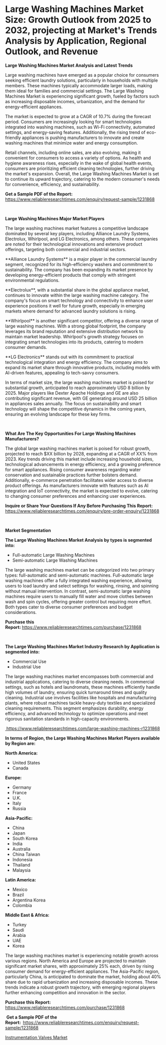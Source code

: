 <p><h1>Large Washing Machines Market Size: Growth Outlook from 2025 to 2032, projecting at Market's Trends Analysis by Application, Regional Outlook, and Revenue</h1></p><p><strong>Large Washing Machines Market Analysis and Latest Trends</strong></p>
<p><p>Large washing machines have emerged as a popular choice for consumers seeking efficient laundry solutions, particularly in households with multiple members. These machines typically accommodate larger loads, making them ideal for families and commercial settings. The Large Washing Machines Market is experiencing significant growth, fueled by factors such as increasing disposable incomes, urbanization, and the demand for energy-efficient appliances.</p><p>The market is expected to grow at a CAGR of 10.7% during the forecast period. Consumers are increasingly looking for smart technologies integrated into washing machines, such as Wi-Fi connectivity, automated settings, and energy-saving features. Additionally, the rising trend of eco-friendly appliances is pushing manufacturers to innovate and create washing machines that minimize water and energy consumption.</p><p>Retail channels, including online sales, are also evolving, making it convenient for consumers to access a variety of options. As health and hygiene awareness rises, especially in the wake of global health events, consumers are prioritizing efficient cleaning technologies, further driving the market's expansion. Overall, the Large Washing Machines Market is set to continue its upward trajectory, catering to the modern consumer's needs for convenience, efficiency, and sustainability.</p></p>
<p><strong>Get a Sample PDF of the Report:&nbsp;</strong> <a href="https://www.reliableresearchtimes.com/enquiry/request-sample/1231868?utm_campaign=2456&utm_medium=2&utm_source=Github&utm_content=ia&utm_term=21022025&utm_id=large-washing-machines">https://www.reliableresearchtimes.com/enquiry/request-sample/1231868</a></p>
<p>&nbsp;</p>
<p><strong>Large Washing Machines Major Market Players</strong></p>
<p><p>The large washing machines market features a competitive landscape dominated by several key players, including Alliance Laundry Systems, Electrolux, Whirlpool, and LG Electronics, among others. These companies are noted for their technological innovations and extensive product offerings, targeting both commercial and industrial sectors.</p><p>**Alliance Laundry Systems** is a major player in the commercial laundry segment, recognized for its high-efficiency washers and commitment to sustainability. The company has been expanding its market presence by developing energy-efficient products that comply with stringent environmental regulations. </p><p>**Electrolux**, with a substantial share in the global appliance market, continues to innovate within the large washing machine category. The company's focus on smart technology and connectivity to enhance user experience positions it well for future growth, especially in emerging markets where demand for advanced laundry solutions is rising.</p><p>**Whirlpool** is another significant competitor, offering a diverse range of large washing machines. With a strong global footprint, the company leverages its brand reputation and extensive distribution network to maintain market leadership. Whirlpool's growth strategy focuses on integrating smart technologies into its products, catering to modern consumer demands.</p><p>**LG Electronics** stands out with its commitment to practical technological integration and energy efficiency. The company aims to expand its market share through innovative products, including models with AI-driven features, appealing to tech-savvy consumers.</p><p>In terms of market size, the large washing machines market is poised for substantial growth, anticipated to reach approximately USD 8 billion by 2025. Major players like Dexter Apache Holdings and GE are also contributing significant revenue, with GE generating around USD 25 billion in appliances sales annually. The focus on sustainability and smart technology will shape the competitive dynamics in the coming years, ensuring an evolving landscape for these key firms.</p></p>
<p>&nbsp;</p>
<p><strong>What Are The Key Opportunities For Large Washing Machines Manufacturers?</strong></p>
<p><p>The global large washing machines market is poised for robust growth, projected to reach $XX billion by 2028, expanding at a CAGR of XX% from 2023. Key trends driving this market include increasing household sizes, technological advancements in energy efficiency, and a growing preference for smart appliances. Rising consumer awareness regarding water conservation and sustainable practices further bolsters demand. Additionally, e-commerce penetration facilitates wider access to diverse product offerings. As manufacturers innovate with features such as AI integration and IoT connectivity, the market is expected to evolve, catering to changing consumer preferences and enhancing user experiences.</p></p>
<p><strong>Inquire or Share Your Questions If Any Before Purchasing This Report:</strong> <a href="https://www.reliableresearchtimes.com/enquiry/pre-order-enquiry/1231868?utm_campaign=2456&utm_medium=2&utm_source=Github&utm_content=ia&utm_term=21022025&utm_id=large-washing-machines">https://www.reliableresearchtimes.com/enquiry/pre-order-enquiry/1231868</a></p>
<p>&nbsp;</p>
<p><strong>Market Segmentation</strong></p>
<p><strong>The Large Washing Machines Market Analysis by types is segmented into:</strong></p>
<p><ul><li>Full-automatic Large Washing Machines</li><li>Semi-automatic Large Washing Machines</li></ul></p>
<p><p>The large washing machines market can be categorized into two primary types: full-automatic and semi-automatic machines. Full-automatic large washing machines offer a fully integrated washing experience, allowing users to load laundry and select settings for washing, rinsing, and spinning without manual intervention. In contrast, semi-automatic large washing machines require users to manually fill water and move clothes between wash and spin cycles, offering greater control but requiring more effort. Both types cater to diverse consumer preferences and budget considerations.</p></p>
<p><strong>Purchase this Report:&nbsp;</strong><a href="https://www.reliableresearchtimes.com/purchase/1231868?utm_campaign=2456&utm_medium=2&utm_source=Github&utm_content=ia&utm_term=21022025&utm_id=large-washing-machines">https://www.reliableresearchtimes.com/purchase/1231868</a></p>
<p>&nbsp;</p>
<p><strong>The Large Washing Machines Market Industry Research by Application is segmented into:</strong></p>
<p><ul><li>Commercial Use</li><li>Industrial Use</li></ul></p>
<p><p>The large washing machines market encompasses both commercial and industrial applications, catering to diverse cleaning needs. In commercial settings, such as hotels and laundromats, these machines efficiently handle high volumes of laundry, ensuring quick turnaround times and quality cleaning. Industrial use involves facilities like hospitals and manufacturing plants, where robust machines tackle heavy-duty textiles and specialized cleaning requirements. This segment emphasizes durability, energy efficiency, and advanced technology to optimize operations and meet rigorous sanitation standards in high-capacity environments.</p></p>
<p><a href="https://www.reliableresearchtimes.com/large-washing-machines-r1231868?utm_campaign=2456&utm_medium=2&utm_source=Github&utm_content=ia&utm_term=21022025&utm_id=large-washing-machines">&nbsp;https://www.reliableresearchtimes.com/large-washing-machines-r1231868</a></p>
<p><strong>In terms of Region, the Large Washing Machines Market Players available by Region are:</strong></p>
<p>
    <p> <strong> North America: </strong>
        <ul>
            <li>United States</li>
            <li>Canada</li>
        </ul>
        </p> 
    <p> <strong> Europe: </strong>
        <ul>
            <li>Germany</li>
            <li>France</li>
            <li>U.K.</li>
            <li>Italy</li>
            <li>Russia</li>
        </ul>
        </p> 
    <p> <strong> Asia-Pacific: </strong>
        <ul>
            <li>China</li>
            <li>Japan</li>
            <li>South Korea</li>
            <li>India</li>
            <li>Australia</li>
            <li>China Taiwan</li>
            <li>Indonesia</li>
            <li>Thailand</li>
            <li>Malaysia</li>
        </ul>
        </p> 
    <p> <strong> Latin America: </strong>
        <ul>
            <li>Mexico</li>
            <li>Brazil</li>
            <li>Argentina Korea</li>
            <li>Colombia</li>
        </ul>
        </p> 
    <p> <strong> Middle East & Africa: </strong>
        <ul>
            <li>Turkey</li>
            <li>Saudi</li>
            <li>Arabia</li>
            <li>UAE</li>
            <li>Korea</li>
        </ul>
    </p>
    </p>
<p><p>The large washing machines market is experiencing notable growth across various regions. North America and Europe are projected to maintain significant market shares, with approximately 25% each, driven by rising consumer demand for energy-efficient appliances. The Asia-Pacific region, particularly China, is anticipated to dominate the market, holding about 40% share due to rapid urbanization and increasing disposable incomes. These trends indicate a robust growth trajectory, with emerging regional players further enhancing competition and innovation in the sector.</p></p>
<p><strong>Purchase this Report: </strong><a href="https://www.reliableresearchtimes.com/purchase/1231868?utm_campaign=2456&utm_medium=2&utm_source=Github&utm_content=ia&utm_term=21022025&utm_id=large-washing-machines">https://www.reliableresearchtimes.com/purchase/1231868</a></p>
<p>&nbsp;<strong>Get a Sample PDF of the Report:&nbsp;&nbsp;</strong><a href="https://www.reliableresearchtimes.com/enquiry/request-sample/1231868?utm_campaign=2456&utm_medium=2&utm_source=Github&utm_content=ia&utm_term=21022025&utm_id=large-washing-machines">https://www.reliableresearchtimes.com/enquiry/request-sample/1231868</a></p>
<p><strong></strong></p>
<p><p><a href="https://github.com/oslieselotte2192/Market-Research-Report-List-1/blob/main/instrumentation-valves-market.md?utm_campaign=2456&utm_medium=2&utm_source=Github&utm_content=ia&utm_term=21022025&utm_id=large-washing-machines">Instrumentation Valves Market</a></p></p>